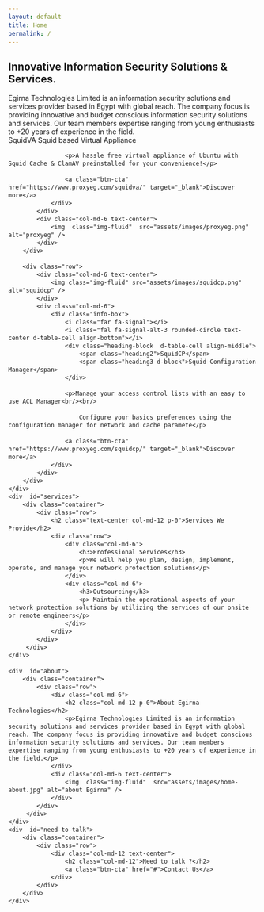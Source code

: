 ```yaml
---
layout: default
title: Home
permalink: /
---
```


<section class="banner-home d-flex text-center">
    <h1>Innovative Information Security Solutions & Services.</h1>
    <div  class="site-description">Egirna Technologies Limited is an information security solutions and services provider based in Egypt with global reach. The company focus is providing innovative and budget conscious information security solutions and services. Our team members expertise ranging from young enthusiasts to +20 years of experience in the field.</div>
</section>
<section class="main">
    <div class="container">
        <div class="row" id="products">
            <div class="col-md-6">
                <div class="info-box">
                    <i class="far fa-flag rounded-circle text-center d-table-cell align-bottom"></i>
                    <div class="heading-block  d-table-cell align-middle">
                        <span class="heading2">SquidVA</span>
                        <span class="heading3 d-block">Squid based Virtual Appliance</span>
                    </div>

                    <p>A hassle free virtual appliance of Ubuntu with Squid Cache & ClamAV preinstalled for your convenience!</p>

                    <a class="btn-cta" href="https://www.proxyeg.com/squidva/" target="_blank">Discover more</a>
                </div>
            </div>
            <div class="col-md-6 text-center">
                <img  class="img-fluid"  src="assets/images/proxyeg.png" alt="proxyeg" />
            </div>
        </div>

        <div class="row">
            <div class="col-md-6 text-center">
                <img class="img-fluid" src="assets/images/squidcp.png" alt="squidcp" />
            </div>
            <div class="col-md-6">
                <div class="info-box">
                    <i class="far fa-signal"></i>
                    <i class="fal fa-signal-alt-3 rounded-circle text-center d-table-cell align-bottom"></i>
                    <div class="heading-block  d-table-cell align-middle">
                        <span class="heading2">SquidCP</span>
                        <span class="heading3 d-block">Squid Configuration Manager</span>
                    </div>

                    <p>Manage your access control lists with an easy to use ACL Manager<br/><br/>

                        Configure your basics preferences using the configuration manager for network and cache paramete</p>

                    <a class="btn-cta" href="https://www.proxyeg.com/squidcp/" target="_blank">Discover more</a>
                </div>
            </div>
        </div>
    </div>
    <div  id="services">
        <div class="container">
            <div class="row">
                <h2 class="text-center col-md-12 p-0">Services We Provide</h2>
                <div class="row">
                    <div class="col-md-6">
                        <h3>Professional Services</h3>
                        <p>We will help you plan, design, implement, operate, and manage your network protection solutions</p>
                    </div>
                    <div class="col-md-6">
                        <h3>Outsourcing</h3>
                        <p> Maintain the operational aspects of your network protection solutions by utilizing the services of our onsite or remote engineers</p>
                    </div>
                </div>
            </div>
         </div>
    </div>

    <div  id="about">
        <div class="container">
            <div class="row">
                <div class="col-md-6">
                    <h2 class="col-md-12 p-0">About Egirna Technologies</h2>
                    <p>Egirna Technologies Limited is an information security solutions and services provider based in Egypt with global reach. The company focus is providing innovative and budget conscious information security solutions and services. Our team members expertise ranging from young enthusiasts to +20 years of experience in the field.</p>
                </div>
                <div class="col-md-6 text-center">
                    <img  class="img-fluid"  src="assets/images/home-about.jpg" alt="about Egirna" />
                </div>
            </div>
         </div>
    </div>
    <div  id="need-to-talk">
        <div class="container">
            <div class="row">
                <div class="col-md-12 text-center">
                    <h2 class="col-md-12">Need to talk ?</h2>
                    <a class="btn-cta" href="#">Contact Us</a>
                </div>
            </div>
        </div>
    </div>
</section>